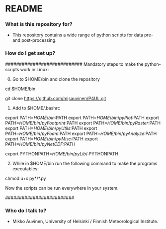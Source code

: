 # README #

### What is this repository for? ###

* This repository contains a wide range of python scripts for data pre- and post-processing.

### How do I get set up? ###

############################
Mandatory steps to make the python-scripts work in Linux:

0) Go to $HOME/bin and clone the repository

cd $HOME/bin

git clone https://github.com/mjsauvinen/P4UL.git


1) Add to $HOME/.bashrc 

export PATH=$HOME/bin:$PATH
export PATH=$HOME/bin/pyPlot:$PATH
export PATH=$HOME/bin/pyFootprint:$PATH
export PATH=$HOME/bin/pyRaster:$PATH
export PATH=$HOME/bin/pyUtils:$PATH
export PATH=$HOME/bin/pyFoam:$PATH
export PATH=$HOME/bin/pyAnalyze:$PATH
export PATH=$HOME/bin/pyMisc:$PATH
export PATH=$HOME/bin/pyNetCDF:$PATH

export PYTHONPATH=$HOME/bin/pyLib/:$PYTHONPATH


2) While in $HOME/bin run the following command to make the programs executables:

chmod u+x py*/*.py


Now the scripts can be run everywhere in your system.


#########################
### Who do I talk to? ###

* Mikko Auvinen, University of Helsinki / Finnish Meteorological Institute.
